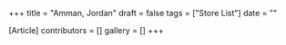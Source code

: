 +++
title = "Amman, Jordan"
draft = false
tags = ["Store List"]
date = ""

[Article]
contributors = []
gallery = []
+++